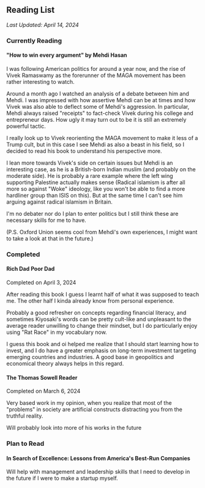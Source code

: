 ## Reading List
*Last Updated: April 14, 2024*

### Currently Reading

#### "How to win every argument" by Mehdi Hasan

I was following American politics for around a year now,
and the rise of Vivek Ramaswamy as the forerunner of the MAGA movement has been rather interesting to watch.

Around a month ago I watched an analysis of a debate between him and Mehdi.
I was impressed with how assertive Mehdi can be at times and how Vivek was also able to deflect some of Mehdi's aggression.
In particular, Mehdi always raised "receipts" to fact-check Vivek during his college and entrepreneur days.
How ugly it may turn out to be it is still an extremely powerful tactic.

I really look up to Vivek reorienting the MAGA movement to make it less of a Trump cult,
but in this case I see Mehdi as also a beast in his field, so I decided to read his book to understand his perspective more.

I lean more towards Vivek's side on certain issues but Mehdi is an interesting case,
as he is a British-born Indian muslim (and probably on the moderate side).
He is probably a rare example where the left wing supporting Palestine actually makes sense
(Radical islamism is after all more so against "Woke" ideology, like you won't be able to find a more hardliner group than ISIS on this).
But at the same time I can't see him arguing against radical islamism in Britain.

I'm no debater nor do I plan to enter politics but I still think these are necessary skills for me to have.

(P.S. Oxford Union seems cool from Mehdi's own experiences, I might want to take a look at that in the future.)


### Completed

#### Rich Dad Poor Dad
Completed on April 3, 2024

After reading this book I guess I learnt half of what it was supposed to teach me.
The other half I kinda already know from personal experience.

Probably a good refresher on concepts regarding financial literacy, 
and sometimes Kiyosaki's words can be pretty cult-like and unpleasant to the average reader unwilling to change their mindset, 
but I do particularly enjoy using "Rat Race" in my vocabulary now.

I guess this book and oi helped me realize that I should start learning how to invest,
and I do have a greater emphasis on long-term investment targeting emerging countries and industries.
A good base in geopolitics and economical theory always helps in this regard.


#### The Thomas Sowell Reader
Completed on March 6, 2024

Very based work in my opinion, when you realize that most of the "problems" in society are artificial constructs distracting you from the truthful reality.

Will probably look into more of his works in the future


### Plan to Read

#### In Search of Excellence: Lessons from America's Best-Run Companies
Will help with management and leadership skills that I need to develop in the future if I were to make a startup myself.